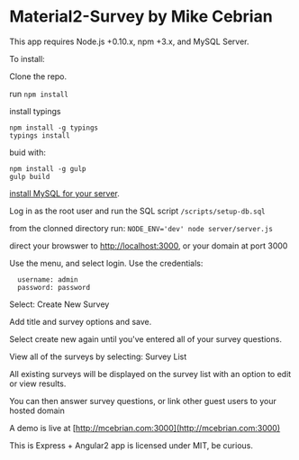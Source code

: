 # Material2-Survey by Mike Cebrian

This app requires Node.js +0.10.x, npm +3.x, and MySQL Server.

To install:

Clone the repo.

run `npm install`

install typings

```
npm install -g typings
typings install
```

buid with:

```
npm install -g gulp
gulp build
```

[install MySQL for your server](http://dev.mysql.com/doc/refman/5.7/en/installing.html).

Log in as the root user and run the SQL script `/scripts/setup-db.sql`

from the clonned directory run: `NODE_ENV='dev' node server/server.js`

direct your browswer to [http://localhost:3000](http://localhost:3000), or your domain at port 3000

Use the menu, and select login.
Use the credentials:
```
  username: admin
  password: password
```

Select: Create New Survey

Add title and survey options and save.

Select create new again until you've entered all of your survey questions.

View all of the surveys by selecting: Survey List

All existing surveys will be displayed on the survey list with an option to edit or view results.

You can then answer survey questions, or link other guest users to your hosted domain

A demo is live at [http://mcebrian.com:3000](http://mcebrian.com:3000)

This is Express + Angular2 app is licensed under MIT, be curious.
